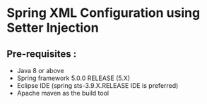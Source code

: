 # Spring XML Configuration using Setter Injection

## Pre-requisites :
   * Java 8 or above
   * Spring framework 5.0.0 RELEASE (5.X)
   * Eclipse IDE (spring sts-3.9.X.RELEASE IDE is preferred)
   * Apache maven as the build tool

